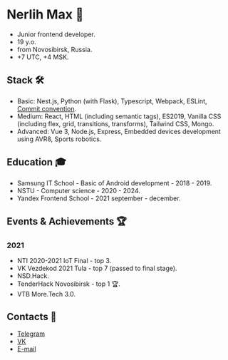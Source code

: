 # Nerlih Max 👋
- Junior frontend developer.
- 19 y.o.
- from Novosibirsk, Russia.
- +7 UTC, +4 MSK.

## Stack 🛠️
- Basic: Nest.js, Python (with Flask), Typescript, Webpack, ESLint, [Commit convention](www.conventionalcommits.org).
- Medium: React, HTML (including semantic tags), ES2019, Vanilla CSS (including flex, grid, transitions, transforms), Tailwind CSS, Mongo.
- Advanced: Vue 3, Node.js, Express, Embedded devices development using AVR8, Sports robotics.

## Education 🎓
- Samsung IT School - Basic of Android development - 2018 - 2019.
- NSTU - Computer science - 2020 - 2024.
- Yandex Frontend School - 2021 september - december.

## Events & Achievements 🏆

### 2021
- NTI 2020-2021 IoT Final - top 3.
- VK Vezdekod 2021 Tula - top 7 (passed to final stage).
- NSD.Hack.
- TenderHack Novosibirsk - top 1 🏆.
- VTB More.Tech 3.0.

## Contacts 📮
- [Telegram](https://t.me/nerlihmax)
- [VK](https://vk.com/nerlihmax)
- [E-mail](mailto://nerlihmax@yandex.ru)
